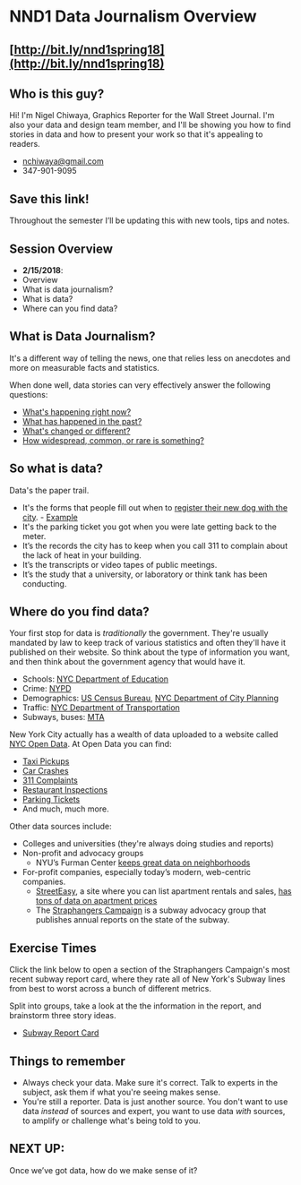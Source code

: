 # NND1 Data Journalism Overview

## [http://bit.ly/nnd1spring18](http://bit.ly/nnd1spring18)

## Who is this guy?

Hi! I'm Nigel Chiwaya, Graphics Reporter for the Wall Street Journal. I'm also your data and design team member, and I'll be showing you how to find stories in data and how to present your work so that it's appealing to readers.

- nchiwaya@gmail.com
- 347-901-9095

## Save this link!
Throughout the semester I’ll be updating this with new tools, tips and notes. 

## Session Overview
- **2/15/2018**:  
- Overview 
- What is data journalism? 
- What is data? 
- Where can you find data?


## What is Data Journalism?
It's a different way of telling the news, one that relies less on anecdotes and more on measurable facts and statistics.

When done well, data stories can very effectively answer the following questions:
- [What's happening right now?](https://www.nytimes.com/interactive/2017/09/18/world/americas/hurricane-maria-tracking-map.html)
- [What has happened in the past?](https://patch.com/new-york/heights-dumbo/new-yorks-most-dangerous-intersection-brooklyn-study)
- [What's changed or different?](https://www.nytimes.com/interactive/2014/08/13/upshot/where-people-in-each-state-were-born.html#New_York)
- [How widespread, common, or rare is something?](https://www.dnainfo.com/new-york/20170306/upper-east-side/parking-tickets-department-of-finance-nypd-renthop-driving)



## So what is data?
Data's the paper trail. 
- It's the forms that people fill out when to [register their new dog with the city](https://www1.nyc.gov/assets/doh/downloads/pdf/vet/vet-doglicense-form.pdf). - [Example](https://www.nytimes.com/interactive/2018/02/08/realestate/dogs-of-new-york.html)
- It's the parking ticket you got when you were late getting back to the meter.
- It’s the records the city has to keep when you call 311 to complain about the lack of heat in your building.
- It’s the transcripts or video tapes of public meetings.
- It’s the study that a university, or laboratory or think tank has been conducting.

## Where do you find data?
Your first stop for data is *traditionally* the government. They're usually mandated by law to keep track of various statistics and often they'll have it published on their website. So think about the type of information you want, and then think about the government agency that would have it.

- Schools: [NYC Department of Education](http://schools.nyc.gov/Accountability/data/default.htm)
- Crime: [NYPD](http://www.nyc.gov/html/nypd/html/crime_prevention/crime_statistics.shtml)
- Demographics: [US Census Bureau](https://factfinder.census.gov/faces/nav/jsf/pages/index.xhtml), [NYC Department of City Planning](http://gis.nyc.gov/census/)
- Traffic: [NYC Department of Transportation](http://www.nyc.gov/html/dot/html/about/datafeeds.shtml)
- Subways, buses: [MTA](http://web.mta.info/nyct/facts/ridership/index.htm)


New York City actually has a wealth of data uploaded to a website called [NYC Open Data](http://nycopendata.socrata.com). At Open Data you can find:

- [Taxi Pickups](https://nycopendata.socrata.com/browse?q=taxi)
- [Car Crashes](https://data.cityofnewyork.us/Public-Safety/NYPD-Motor-Vehicle-Collisions/h9gi-nx95/data)
- [311 Complaints](https://data.cityofnewyork.us/Social-Services/311-Service-Requests-from-2010-to-Present/erm2-nwe9/data)
- [Restaurant Inspections](https://data.cityofnewyork.us/Health/DOHMH-New-York-City-Restaurant-Inspection-Results/xx67-kt59)
- [Parking Tickets](https://data.cityofnewyork.us/City-Government/Parking-Violations-Issued-Fiscal-Year-2018/pvqr-7yc4)
- And much, much more.


Other data sources include:
- Colleges and universities (they're always doing studies and reports)
- Non-profit and advocacy groups
	- NYU’s Furman Center [keeps great data on neighborhoods]( http://furmancenter.org/neighborhoods) 
- For-profit companies, especially today’s modern, web-centric companies. 
	- [StreetEasy](http://streeteasy.com/blog/download-data/), a site where you can list apartment rentals and sales, [has tons of data on apartment prices](http://streeteasy.com/blog/download-data/)
    - The [Straphangers Campaign](https://www.straphangers.org/) is a subway advocacy group that publishes annual reports on the state of the subway.

## Exercise Times
Click the link below to open a section of the Straphangers Campaign's most recent subway report card, where they rate all of New York's Subway lines from best to worst across a bunch of different metrics.

Split into groups, take a look at the the information in the report, and brainstorm three story ideas.

- [Subway Report Card](StateoftheSubways2016.pdf)

## Things to remember
- Always check your data. Make sure it's correct. Talk to experts in the subject, ask them if what you're seeing makes sense.
- You're still a reporter. Data is just another source. You don't want to use data *instead* of sources and expert, you want to use data *with* sources, to amplify or challenge what's being told to you.

## NEXT UP:
Once we’ve got data, how do we make sense of it?